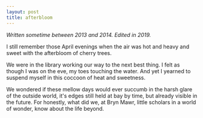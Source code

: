 ```yaml
---
layout: post
title: afterbloom
---
```


_Written sometime between 2013 and 2014.
Edited in 2019._

I still remember those April evenings when the air was hot and heavy and sweet
with the afterbloom of cherry trees.

We were in the library working our way to the next best thing.
I felt as though I was on the eve, my toes touching the water.
And yet I yearned to suspend myself in this coccoon of heat and sweetness.

We wondered if these mellow days would ever succumb in the harsh glare
of the outside world, it's edges still held at bay by time, but already visible
in the future. 
For honestly, what did we, at Bryn Mawr, little scholars in a world of wonder,
know about the life beyond. 
